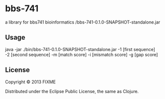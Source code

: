 # bbs-741
a library for bbs741 bioinformatics /bbs-741-0.1.0-SNAPSHOT-standalone.jar

 
## Usage
java -jar ./bin/bbs-741-0.1.0-SNAPSHOT-standalone.jar -1 [first sequence] -2 [second sequence] -m [match score] -i [mismatch score] -g [gap score]

## License

Copyright © 2013 FIXME

Distributed under the Eclipse Public License, the same as Clojure.
